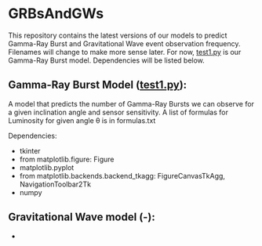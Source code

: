 
# GRBsAndGWs

This repository contains the latest versions of our models to predict Gamma-Ray Burst and Gravitational Wave event observation frequency. Filenames will change to make more sense later. For now, [test1.py](http://test1.py/) is our Gamma-Ray Burst model. Dependencies will be listed below.

## Gamma-Ray Burst Model ([test1.py](http://test1.py/)):

A model that predicts the number of Gamma-Ray Bursts we can observe for a given inclination angle and sensor sensitivity. A list of formulas for Luminosity for given angle θ is in formulas.txt

Dependencies:

-   tkinter
-   from matplotlib.figure: Figure
-   matplotlib.pyplot
-   from matplotlib.backends.backend_tkagg: FigureCanvasTkAgg, NavigationToolbar2Tk
-   numpy

## Gravitational Wave model (-):

-
